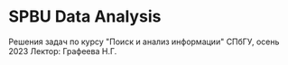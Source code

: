 # SPBU Data Analysis
Решения задач по курсу "Поиск и анализ информации"
СПбГУ, осень 2023
Лектор: Графеева Н.Г.
